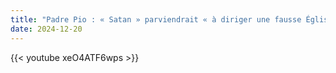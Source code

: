 ```yaml
---
title: "Padre Pio : « Satan » parviendrait « à diriger une fausse Église »"
date: 2024-12-20
---
```


{{< youtube xeO4ATF6wps >}}
